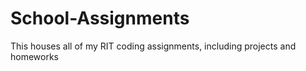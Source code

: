 # School-Assignments
This houses all of my RIT coding assignments, including projects and homeworks
